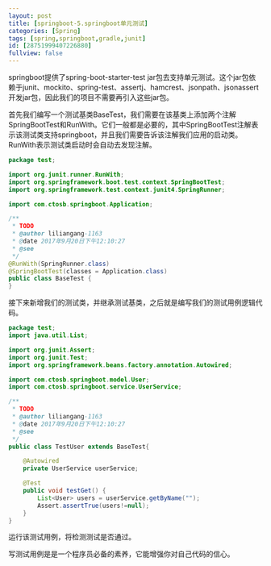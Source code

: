 ```yaml
---
layout: post
title: [springboot-5.springboot单元测试]
categories: [Spring]
tags: [spring,springboot,gradle,junit]
id: [28751999407226880]
fullview: false
---
```


springboot提供了spring-boot-starter-test jar包去支持单元测试。这个jar包依赖于junit、mockito、spring-test、assertj、hamcrest、jsonpath、jsonassert开发jar包，因此我们的项目不需要再引入这些jar包。

首先我们编写一个测试基类BaseTest，我们需要在该基类上添加两个注解SpringBootTest和RunWith。它们一般都是必要的，其中SpringBootTest注解表示该测试类支持springboot，并且我们需要告诉该注解我们应用的启动类。RunWith表示测试类启动时会自动去发现注解。

```java
package test;

import org.junit.runner.RunWith;
import org.springframework.boot.test.context.SpringBootTest;
import org.springframework.test.context.junit4.SpringRunner;

import com.ctosb.springboot.Application;

/**
 * TODO
 * @author liliangang-1163
 * @date 2017年9月20日下午12:10:27
 * @see
 */
@RunWith(SpringRunner.class)
@SpringBootTest(classes = Application.class)
public class BaseTest {
}
```

接下来新增我们的测试类，并继承测试基类，之后就是编写我们的测试用例逻辑代码。

```java
package test;
import java.util.List;

import org.junit.Assert;
import org.junit.Test;
import org.springframework.beans.factory.annotation.Autowired;

import com.ctosb.springboot.model.User;
import com.ctosb.springboot.service.UserService;

/**
 * TODO
 * @author liliangang-1163
 * @date 2017年9月20日下午12:10:27
 * @see
 */
public class TestUser extends BaseTest{

	@Autowired
	private UserService userService;

	@Test
	public void testGet() {
		List<User> users = userService.getByName("");
		Assert.assertTrue(users!=null);
	}
}
```

运行该测试用例，将检测测试是否通过。

写测试用例是是一个程序员必备的素养，它能增强你对自己代码的信心。

